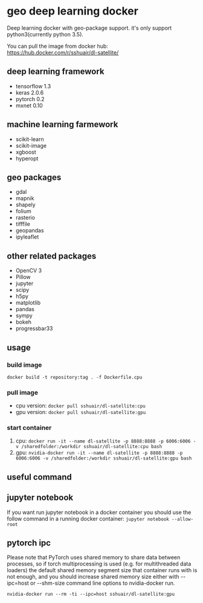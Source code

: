 # geo deep learning docker

Deep learning docker with geo-package support. it's only support python3(currently python 3.5).

You can pull the image from docker hub: https://hub.docker.com/r/sshuair/dl-satellite/

## deep learning framework
- tensorflow 1.3
- keras 2.0.6
- pytorch 0.2
- mxnet 0.10

## machine learning farmework
- scikit-learn
- scikit-image
- xgboost
- hyperopt

## geo packages
- gdal
- mapnik
- shapely
- folium
- rasterio
- tifffile
- geopandas
- ipyleaflet

## other related packages
- OpenCV 3
- Pillow
- jupyter
- scipy
- h5py
- matplotlib
- pandas
- sympy
- bokeh
- progressbar33

## usage
### build image

`docker build -t repository:tag . -f Dockerfile.cpu`

### pull image

- cpu version: `docker pull sshuair/dl-satellite:cpu`
- gpu version: `docker pull sshuair/dl-satellite:gpu`

### start container
1. cpu: `docker run -it --name dl-satellite -p 8888:8888 -p 6006:6006 -v /sharedfolder:/workdir sshuair/dl-satellite:cpu bash`
2. gpu: `nvidia-docker run -it --name dl-satellite -p 8888:8888 -p 6006:6006 -v /sharedfolder:/workdir sshuair/dl-satellite:gpu bash`


## useful command
## jupyter notebook
If you want run jupyter notebook in a docker container you should use the follow command in a running docker container:
`jupyter notebook --allow-root`


## pytorch ipc
Please note that PyTorch uses shared memory to share data between processes, so if torch multiprocessing is used (e.g. for multithreaded data loaders) the default shared memory segment size that container runs with is not enough, and you should increase shared memory size either with --ipc=host or --shm-size command line options to nvidia-docker run.

`nvidia-docker run --rm -ti --ipc=host sshuair/dl-satellite:gpu`
